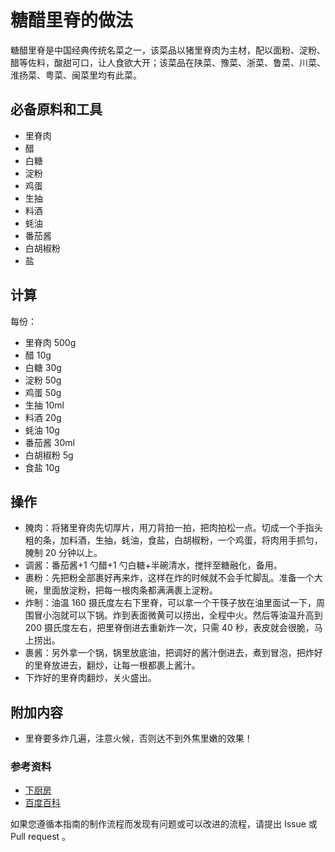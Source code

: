 
# 糖醋里脊的做法


糖醋里脊是中国经典传统名菜之一，该菜品以猪里脊肉为主材，配以面粉、淀粉、醋等佐料，酸甜可口，让人食欲大开；该菜品在陕菜、豫菜、浙菜、鲁菜、川菜、淮扬菜、粤菜、闽菜里均有此菜。

## 必备原料和工具


- 里脊肉
- 醋
- 白糖
- 淀粉
- 鸡蛋
- 生抽
- 料酒
- 蚝油
- 番茄酱
- 白胡椒粉
- 盐


## 计算

每份：

- 里脊肉 500g
- 醋 10g
- 白糖 30g
- 淀粉 50g
- 鸡蛋 50g
- 生抽 10ml
- 料酒 20g
- 蚝油 10g
- 番茄酱 30ml
- 白胡椒粉 5g
- 食盐 10g

## 操作

- 腌肉：将猪里脊肉先切厚片，用刀背拍一拍，把肉拍松一点。切成一个手指头粗的条，加料酒，生抽，蚝油，食盐，白胡椒粉，一个鸡蛋，将肉用手抓匀，腌制 20 分钟以上。
- 调酱：番茄酱+1 勺醋+1 勺白糖+半碗清水，搅拌至糖融化，备用。
- 裹粉：先把粉全部裹好再来炸，这样在炸的时候就不会手忙脚乱。准备一个大碗，里面放淀粉，把每一根肉条都满满裹上淀粉。
- 炸制：油温 160 摄氏度左右下里脊，可以拿一个干筷子放在油里面试一下，周围冒小泡就可以下锅。炸到表面微黄可以捞出，全程中火。然后等油温升高到 200 摄氏度左右，把里脊倒进去重新炸一次，只需 40 秒，表皮就会很脆，马上捞出。
- 裹酱：另外拿一个锅，锅里放底油，把调好的酱汁倒进去，煮到冒泡，把炸好的里脊放进去，翻炒，让每一根都裹上酱汁。
- 下炸好的里脊肉翻炒，关火盛出。

## 附加内容


- 里脊要多炸几遍，注意火候，否则达不到外焦里嫩的效果！

### 参考资料

- [下厨房](https://www.xiachufang.com/recipe/104483435/)
- [百度百科](https://baike.baidu.com/item/%E7%B3%96%E9%86%8B%E9%87%8C%E8%84%8A/135832)


如果您遵循本指南的制作流程而发现有问题或可以改进的流程，请提出 Issue 或 Pull request 。


